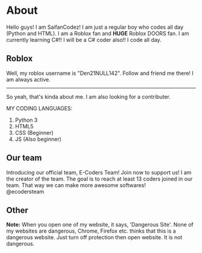 # About
Hello guys! I am SaifanCodez! I am just a regular boy who codes all day (Python and HTML). I am a Roblox fan and **HUGE** Roblox DOORS fan.
I am currently learning C#!! I will be a C# coder also!! I code all day.

## Roblox
Well, my roblox username is "Den21NULL142". Follow and friend me there! I am always active.

-----------------------------------------------

So yeah, that's kinda about me.
I am also looking for a contributer.

MY CODING LANGUAGES:
1. Python 3
2. HTML5
3. CSS (Beginner)
4. JS (Also beginner)

## Our team
Introducing our official team, E-Coders Team! Join now to support us! I am the creator of the team. The goal is to reach at least 13 coders joined in our team. That way we can make more awesome softwares!
<br>
@ecodersteam

## Other
**Note:** When you open one of my website, it says, 'Dangerous Site'. None of my websites are dangerous, Chrome, Firefox etc. thinks that this is a dangerous website. Just turn off protection then open website. It is not dangerous.
